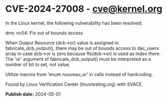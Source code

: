 # CVE-2024-27008 - cve@kernel.org

In the Linux kernel, the following vulnerability has been resolved:

drm: nv04: Fix out of bounds access

When Output Resource (dcb->or) value is assigned in
fabricate_dcb_output(), there may be out of bounds access to
dac_users array in case dcb->or is zero because ffs(dcb->or) is
used as index there.
The 'or' argument of fabricate_dcb_output() must be interpreted as a
number of bit to set, not value.

Utilize macros from 'enum nouveau_or' in calls instead of hardcoding.

Found by Linux Verification Center (linuxtesting.org) with SVACE.

**Publish date:** 2024-05-01
